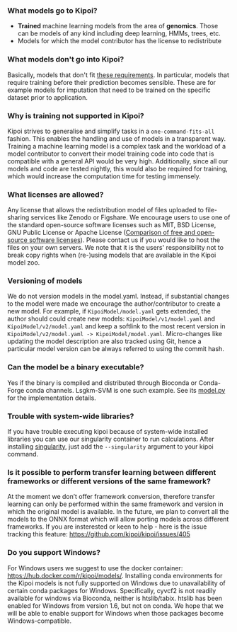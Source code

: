 ### What models go to Kipoi?

  - **Trained** machine learning models from the area of **genomics**. Those can be models of any kind including deep learning, HMMs, trees, etc.
  - Models for which the model contributor has the license to redistribute

### What models don't go into Kipoi?

Basically, models that don't fit [these requirements](#what-models-go-to-kipoi). In particular, models that require 
training before their prediction becomes sensible. These are for example models for imputation that need to be trained 
on the specific dataset prior to application.

### Why is training not supported in Kipoi?

Kipoi strives to generalise and simplify tasks in a `one-command-fits-all` fashion. This enables the handling and use 
of models in a transparent way. Training a machine learning model is a complex task and the workload of a model 
contributor to convert their model training code into code that is compatible with a general API would be very high. 
Additionally, since all our models and code are tested nightly, this would also be required for training, which would 
increase the computation time for testing immensely. 

### What licenses are allowed?

Any license that allows the redistribution model of files uploaded to file-sharing services like Zenodo or Figshare. We encourage users to use one of the standard open-source software licenses such as MIT, BSD License, GNU Public License or Apache License ([Comparison of free and open-source software licenses](https://en.wikipedia.org/wiki/Comparison_of_free_and_open-source_software_licenses)). Please contact us if you would like to host the files on your own servers. We note that it is the users' responsibility not to break copy rights when (re-)using models that are available in the Kipoi model zoo.

### Versioning of models

We do not version models in the model.yaml. Instead, if substantial changes to the model were made we 
encourage the author/contributor to create a new model. For example, if `KipoiModel/model.yaml` gets extended, the author
should could create new models: `KipoiModel/v1/model.yaml` and `KipoiModel/v2/model.yaml` and keep a softlink to the 
most recent version in `KipoiModel/v2/model.yaml -> KipoiModel/model.yaml`. 
Micro-changes like updating the model description are also tracked using Git, hence a particular model version can be 
always referred to using the commit hash.

### Can the model be a binary executable?

Yes if the binary is compiled and distributed through Bioconda or Conda-Forge conda channels. Lsgkm-SVM is one such example. See its [model.py](https://github.com/kipoi/models/blob/master/lsgkm-SVM/model.py) for the implementation details.

### Trouble with system-wide libraries?

If you have trouble executing kipoi because of system-wide installed libraries you can use our singularity container
to run calculations. After installing [singularity](https://www.sylabs.io/guides/latest/user-guide/quick_start.html#quick-installation-steps), just add the `--singularity` argument to your kipoi command.

### Is it possible to perform transfer learning between different frameworks or different versions of the same framework?

At the moment we don’t offer framework conversion, therefore transfer learning can only be performed within the same 
framework and version in which the original model is available. In the future, we plan to convert all the models to 
the ONNX format which will allow porting models across different frameworks. If you are insterested or keen to help - 
here is the issue tracking this feature: https://github.com/kipoi/kipoi/issues/405

### Do you support Windows?

For Windows users we suggest to use the docker container: https://hub.docker.com/r/kipoi/models/. Installing conda environments for the Kipoi models is not fully supported on Windows due to unavailability of certain conda packages for Windows. Specifically, cyvcf2 is not readily available for windows via Bioconda, neither is htslib/tabix. htslib has been enabled for Windows from version 1.6, but not on conda. We hope that we will be able to enable support for Windows when those packages become Windows-compatible.

